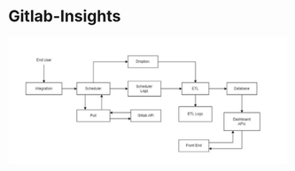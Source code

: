 # Gitlab-Insights


![Flow of the application](https://github.com/meet1937/Gitlab-Insights/blob/main/photo_2024-07-21_09-52-17.jpg)
